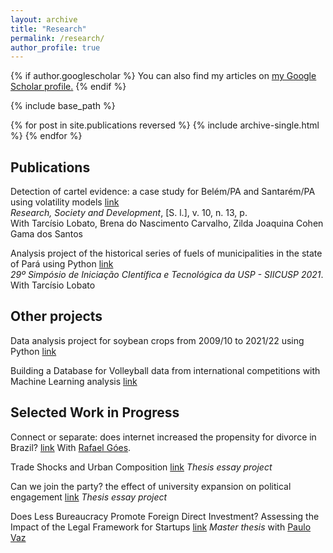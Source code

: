 ```yaml
---
layout: archive
title: "Research"
permalink: /research/
author_profile: true
---
```


{% if author.googlescholar %}
  You can also find my articles on <u><a href="{{author.googlescholar}}">my Google Scholar profile</a>.</u>
{% endif %}

{% include base_path %}

{% for post in site.publications reversed %}
  {% include archive-single.html %}
{% endfor %}

## Publications

Detection of cartel evidence: a case study for Belém/PA and Santarém/PA using volatility models [link](https://rsdjournal.org/index.php/rsd/article/view/21397)   
*Research, Society and Development*, [S. l.], v. 10, n. 13, p.                                                                                                      
With Tarcísio Lobato, Brena do Nascimento Carvalho, Zilda Joaquina Cohen Gama dos Santos

Analysis project of the historical series of fuels of municipalities in the state of Pará using Python [link](https://docs.google.com/presentation/d/1ujuw85dBVfFrFYNTBzde2B_0GW9FhTiO/present?slide=id.p4)                                                                      
*29º Simpósio de Iniciação CIentífica e Tecnológica da USP - SIICUSP 2021*.
With Tarcísio Lobato

## Other projects

Data analysis project for soybean crops from 2009/10 to 2021/22 using Python [link](https://drive.google.com/file/d/1jCygbScqzbBCeuib1F76vWX-Ry9S_H49/view?usp=sharing)   

Building a Database for Volleyball data from international competitions with Machine Learning analysis [link](https://github.com/estevaocardoso/projetos-estevao/tree/main/VOLLEYBALL)

## Selected Work in Progress

Connect or separate: does internet increased the propensity for divorce in Brazil? [link](https://drive.google.com/file/d/1qkVjEE9zWKAYXlJxn5a7tMrGGNFQe2tD/view?usp=drive_link)
With [Rafael Góes](https://x.com/rafaelgoesecon).

Trade Shocks and Urban Composition [link](https://drive.google.com/file/d/1zflGqKpoqO4Zp2MM9zZ7M6qwJG9cuBS2/view?usp=sharing) *Thesis essay project*

Can we join the party? the effect of university expansion on political engagement [link](https://drive.google.com/file/d/1-Js8ArOyErAP3a2dlN8yl2JQfMZdBLuE/view?usp=sharing) *Thesis essay project*

Does Less Bureaucracy Promote Foreign Direct Investment? Assessing the Impact of the Legal Framework for Startups [link](https://drive.google.com/file/d/1eYY_IyHPu1IIjZenfYUXtbGzY5IGDVp8/view?usp=sharing)
*Master thesis* with [Paulo Vaz](https://sites.google.com/site/phvazz/)


